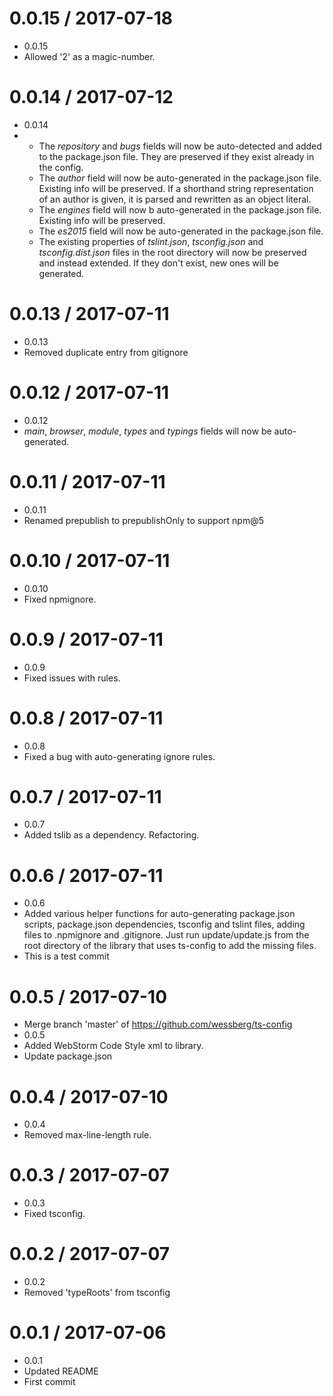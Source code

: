 0.0.15 / 2017-07-18
===================

  * 0.0.15
  * Allowed '2' as a magic-number.

0.0.14 / 2017-07-12
===================

  * 0.0.14
  * - The *repository* and *bugs* fields will now be auto-detected and added to the package.json file. They are preserved if they exist already in the config.
    - The *author* field will now be auto-generated in the package.json file. Existing info will be preserved. If a shorthand string representation of an author is given, it is parsed and rewritten as an object literal.
    - The *engines* field will now b auto-generated in the package.json file. Existing info will be preserved.
    - The *es2015* field will now be auto-generated in the package.json file.
    - The existing properties of *tslint.json*, *tsconfig.json* and *tsconfig.dist.json* files in the root directory will now be preserved and instead extended. If they don't exist, new ones will be generated.

0.0.13 / 2017-07-11
===================

  * 0.0.13
  * Removed duplicate entry from gitignore

0.0.12 / 2017-07-11
===================

  * 0.0.12
  * *main*, *browser*, *module*, *types* and *typings* fields will now be auto-generated.

0.0.11 / 2017-07-11
===================

  * 0.0.11
  * Renamed prepublish to prepublishOnly to support npm@5

0.0.10 / 2017-07-11
===================

  * 0.0.10
  * Fixed npmignore.

0.0.9 / 2017-07-11
==================

  * 0.0.9
  * Fixed issues with rules.

0.0.8 / 2017-07-11
==================

  * 0.0.8
  * Fixed a bug with auto-generating ignore rules.

0.0.7 / 2017-07-11
==================

  * 0.0.7
  * Added tslib as a dependency. Refactoring.

0.0.6 / 2017-07-11
==================

  * 0.0.6
  * Added various helper functions for auto-generating package.json scripts, package.json dependencies, tsconfig and tslint files, adding files to .npmignore and .gitignore. Just run update/update.js from the root directory of the library that uses ts-config to add the missing files.
  * This is a test commit

0.0.5 / 2017-07-10
==================

  * Merge branch 'master' of https://github.com/wessberg/ts-config
  * 0.0.5
  * Added WebStorm Code Style xml to library.
  * Update package.json

0.0.4 / 2017-07-10
==================

  * 0.0.4
  * Removed max-line-length rule.

0.0.3 / 2017-07-07
==================

  * 0.0.3
  * Fixed tsconfig.

0.0.2 / 2017-07-07
==================

  * 0.0.2
  * Removed 'typeRoots' from tsconfig

0.0.1 / 2017-07-06
==================

  * 0.0.1
  * Updated README
  * First commit
